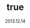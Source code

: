 ---
wip: "True"
id: "6691"
title:
  de: "Vergilbte Keilerleder-Karte"
  en: "Timeworn Boarskin Map"
  fr: "Vieille carte en peau de sanglier"
  ja: "古ぼけた地図G4"
  cn: "陈旧的野猪革地图"
  ko: "4등급 오래된 지도"
layout: treasuremap
page_type: guide
categories: "treasuremap"
instanceType: "treasuremap"
date: "2013.12.14"
patchNumber: "2.1"
patchName: "A Realm Awoken"
expac: "arr"
image: "/assets/img/content/klassen/Chocobo.webp"
terms:
    - term: "TreasureMaps"
    - term: "A Realm Awoken"
sortid: 4
order: 4
plvl: 50
slug: "vergilbte_keilerleder_karte"
maxpartysize: 1
zones:
  - zonename: "Central Shroud"
    fullimage: "/assets/img/treasuremaps/Vergilbte Keilerleder-Karte/Tiefer Wald/Tiefer Wald.webp"
    subimage:
      - "/assets/img/treasuremaps/Vergilbte Keilerleder-Karte/Tiefer Wald/A.webp"
      - "/assets/img/treasuremaps/Vergilbte Keilerleder-Karte/Tiefer Wald/B.webp"
      - "/assets/img/treasuremaps/Vergilbte Keilerleder-Karte/Tiefer Wald/C.webp"
  - zonename: "East Shroud"
    fullimage: "/assets/img/treasuremaps/Vergilbte Keilerleder-Karte/Ostwald/Ostwald.webp"
    subimage:
      - "/assets/img/treasuremaps/Vergilbte Keilerleder-Karte/Ostwald/A.webp"
      - "/assets/img/treasuremaps/Vergilbte Keilerleder-Karte/Ostwald/B.webp"
      - "/assets/img/treasuremaps/Vergilbte Keilerleder-Karte/Ostwald/C.webp"
  - zonename: "South Shroud"
    fullimage: "/assets/img/treasuremaps/Vergilbte Keilerleder-Karte/Südwald/Südwald.webp"
    subimage:
      - "/assets/img/treasuremaps/Vergilbte Keilerleder-Karte/Südwald/A.webp"
      - "/assets/img/treasuremaps/Vergilbte Keilerleder-Karte/Südwald/B.webp"
      - "/assets/img/treasuremaps/Vergilbte Keilerleder-Karte/Südwald/C.webp"
  - zonename: "North Shroud"
    fullimage: "/assets/img/treasuremaps/Vergilbte Keilerleder-Karte/Nordwald/Nordwald.webp"
    subimage:
      - "/assets/img/treasuremaps/Vergilbte Keilerleder-Karte/Nordwald/A.webp"
      - "/assets/img/treasuremaps/Vergilbte Keilerleder-Karte/Nordwald/B.webp"
      - "/assets/img/treasuremaps/Vergilbte Keilerleder-Karte/Nordwald/C.webp"
  - zonename: "Middle La Noscea"
    fullimage: "/assets/img/treasuremaps/Vergilbte Keilerleder-Karte/Zentrales La Noscea/Zentrales La Noscea.webp"
    subimage:
      - "/assets/img/treasuremaps/Vergilbte Keilerleder-Karte/Zentrales La Noscea/A.webp"
      - "/assets/img/treasuremaps/Vergilbte Keilerleder-Karte/Zentrales La Noscea/B.webp"
      - "/assets/img/treasuremaps/Vergilbte Keilerleder-Karte/Zentrales La Noscea/C.webp"
  - zonename: "Lower La Noscea"
    fullimage: "/assets/img/treasuremaps/Vergilbte Keilerleder-Karte/Unteres La Noscea/Unteres La Noscea.webp"
    subimage:
      - "/assets/img/treasuremaps/Vergilbte Keilerleder-Karte/Unteres La Noscea/A.webp"
      - "/assets/img/treasuremaps/Vergilbte Keilerleder-Karte/Unteres La Noscea/B.webp"
      - "/assets/img/treasuremaps/Vergilbte Keilerleder-Karte/Unteres La Noscea/C.webp"
  - zonename: "Eastern La Noscea"
    fullimage: "/assets/img/treasuremaps/Vergilbte Keilerleder-Karte/Östliches La Noscea/Östliches La Noscea.webp"
    subimage:
      - "/assets/img/treasuremaps/Vergilbte Keilerleder-Karte/Östliches La Noscea/A.webp"
      - "/assets/img/treasuremaps/Vergilbte Keilerleder-Karte/Östliches La Noscea/B.webp"
      - "/assets/img/treasuremaps/Vergilbte Keilerleder-Karte/Östliches La Noscea/C.webp"
  - zonename: "Western La Noscea"
    fullimage: "/assets/img/treasuremaps/Vergilbte Keilerleder-Karte/Westliches La Noscea/Westliches La Noscea.webp"
    subimage:
      - "/assets/img/treasuremaps/Vergilbte Keilerleder-Karte/Westliches La Noscea/A.webp"
      - "/assets/img/treasuremaps/Vergilbte Keilerleder-Karte/Westliches La Noscea/B.webp"
      - "/assets/img/treasuremaps/Vergilbte Keilerleder-Karte/Westliches La Noscea/C.webp"
  - zonename: "Upper La Noscea"
    fullimage: "/assets/img/treasuremaps/Vergilbte Keilerleder-Karte/Oberes La Noscea/Oberes La Noscea.webp"
    subimage:
      - "/assets/img/treasuremaps/Vergilbte Keilerleder-Karte/Oberes La Noscea/A.webp"
      - "/assets/img/treasuremaps/Vergilbte Keilerleder-Karte/Oberes La Noscea/B.webp"
      - "/assets/img/treasuremaps/Vergilbte Keilerleder-Karte/Oberes La Noscea/C.webp"
  - zonename: "Outer La Noscea"
    fullimage: "/assets/img/treasuremaps/Vergilbte Keilerleder-Karte/Äußeres La Noscea/Äußeres La Noscea.webp"
    subimage:
      - "/assets/img/treasuremaps/Vergilbte Keilerleder-Karte/Äußeres La Noscea/A.webp"
      - "/assets/img/treasuremaps/Vergilbte Keilerleder-Karte/Äußeres La Noscea/B.webp"
      - "/assets/img/treasuremaps/Vergilbte Keilerleder-Karte/Äußeres La Noscea/C.webp"
  - zonename: "Western Thanalan"
    fullimage: "/assets/img/treasuremaps/Vergilbte Keilerleder-Karte/Westliches Thanalan/Westliches Thanalan.webp"
    subimage:
      - "/assets/img/treasuremaps/Vergilbte Keilerleder-Karte/Westliches Thanalan/A.webp"
      - "/assets/img/treasuremaps/Vergilbte Keilerleder-Karte/Westliches Thanalan/B.webp"
      - "/assets/img/treasuremaps/Vergilbte Keilerleder-Karte/Westliches Thanalan/C.webp"
  - zonename: "Central Thanalan"
    fullimage: "/assets/img/treasuremaps/Vergilbte Keilerleder-Karte/Zentrales Thanalan/Zentrales Thanalan.webp"
    subimage:
      - "/assets/img/treasuremaps/Vergilbte Keilerleder-Karte/Zentrales Thanalan/A.webp"
      - "/assets/img/treasuremaps/Vergilbte Keilerleder-Karte/Zentrales Thanalan/B.webp"
      - "/assets/img/treasuremaps/Vergilbte Keilerleder-Karte/Zentrales Thanalan/C.webp"
  - zonename: "Eastern Thanalan"
    fullimage: "/assets/img/treasuremaps/Vergilbte Keilerleder-Karte/Östliches Thanalan/Östliches Thanalan.webp"
    subimage:
      - "/assets/img/treasuremaps/Vergilbte Keilerleder-Karte/Östliches Thanalan/A.webp"
      - "/assets/img/treasuremaps/Vergilbte Keilerleder-Karte/Östliches Thanalan/B.webp"
      - "/assets/img/treasuremaps/Vergilbte Keilerleder-Karte/Östliches Thanalan/C.webp"
  - zonename: "Southern Thanalan"
    fullimage: "/assets/img/treasuremaps/Vergilbte Keilerleder-Karte/Südliches Thanalan/Südliches Thanalan.webp"
    subimage:
      - "/assets/img/treasuremaps/Vergilbte Keilerleder-Karte/Südliches Thanalan/A.webp"
      - "/assets/img/treasuremaps/Vergilbte Keilerleder-Karte/Südliches Thanalan/B.webp"
      - "/assets/img/treasuremaps/Vergilbte Keilerleder-Karte/Südliches Thanalan/C.webp"
  - zonename: "Northern Thanalan"
    fullimage: "/assets/img/treasuremaps/Vergilbte Keilerleder-Karte/Nördliches Thanalan/Nördliches Thanalan.webp"
    subimage:
      - "/assets/img/treasuremaps/Vergilbte Keilerleder-Karte/Nördliches Thanalan/A.webp"
      - "/assets/img/treasuremaps/Vergilbte Keilerleder-Karte/Nördliches Thanalan/B.webp"
      - "/assets/img/treasuremaps/Vergilbte Keilerleder-Karte/Nördliches Thanalan/C.webp"
  - zonename: "Coerthas Central Highlands"
    fullimage: "/assets/img/treasuremaps/Vergilbte Keilerleder-Karte/Zentrales Hochland von Coerthas/Zentrales Hochland von Coerthas.webp"
    subimage:
      - "/assets/img/treasuremaps/Vergilbte Keilerleder-Karte/Zentrales Hochland von Coerthas/A.webp"
      - "/assets/img/treasuremaps/Vergilbte Keilerleder-Karte/Zentrales Hochland von Coerthas/B.webp"
      - "/assets/img/treasuremaps/Vergilbte Keilerleder-Karte/Zentrales Hochland von Coerthas/C.webp"
  - zonename: "Mor Dhona"
    fullimage: "/assets/img/treasuremaps/Vergilbte Keilerleder-Karte/Mor Dhona/Mor Dhona.webp"
    subimage:
      - "/assets/img/treasuremaps/Vergilbte Keilerleder-Karte/Mor Dhona/A.webp"
      - "/assets/img/treasuremaps/Vergilbte Keilerleder-Karte/Mor Dhona/B.webp"
      - "/assets/img/treasuremaps/Vergilbte Keilerleder-Karte/Mor Dhona/C.webp"
---
